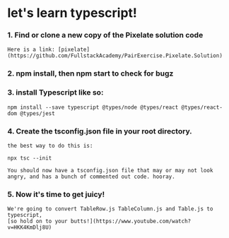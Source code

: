 # let's learn typescript!

### 1. Find or clone a new copy of the Pixelate solution code

    Here is a link: [pixelate](https://github.com/FullstackAcademy/PairExercise.Pixelate.Solution)

### 2. npm install, then npm start to check for bugz

### 3. install Typescript like so: 
    
    npm install --save typescript @types/node @types/react @types/react-dom @types/jest
    
### 4. Create the tsconfig.json file in your root directory. 
    
    the best way to do this is: 
    
    npx tsc --init
    
    You should now have a tsconfig.json file that may or may not look angry, and has a bunch of commented out code. hooray.
    
 ### 5. Now it's time to get juicy! 
 
    We're going to convert TableRow.js TableColumn.js and Table.js to typescript, 
    [so hold on to your butts!](https://www.youtube.com/watch?v=HKK4KmDlj8U)
    
    
    

